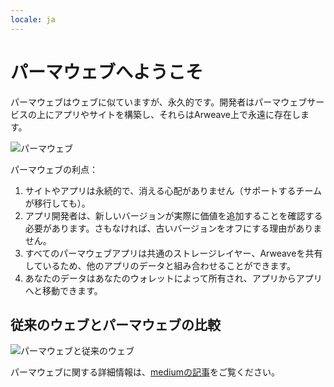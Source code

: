 ```yaml
---
locale: ja
---
```

# パーマウェブへようこそ

パーマウェブはウェブに似ていますが、永久的です。開発者はパーマウェブサービスの上にアプリやサイトを構築し、それらはArweave上で永遠に存在します。

![パーマウェブ](https://arweave.net/lK3mptAgC2cijnPvogKaLCOsKSuPlvLu_6opnEOrpT0)

パーマウェブの利点：

1. サイトやアプリは永続的で、消える心配がありません（サポートするチームが移行しても）。
2. アプリ開発者は、新しいバージョンが実際に価値を追加することを確認する必要があります。さもなければ、古いバージョンをオフにする理由がありません。
3. すべてのパーマウェブアプリは共通のストレージレイヤー、Arweaveを共有しているため、他のアプリのデータと組み合わせることができます。
4. あなたのデータはあなたのウォレットによって所有され、アプリからアプリへと移動できます。

## 従来のウェブとパーマウェブの比較

![パーマウェブと従来のウェブ](https://arweave.net/5EP6mhpHsfnTsmFk7aVyK8jF6zqavxJT4kgx70mUc5I)

パーマウェブに関する詳細情報は、[mediumの記事](https://arweave.medium.com/welcome-to-the-permaweb-ce0e6c73ddfb)をご覧ください。